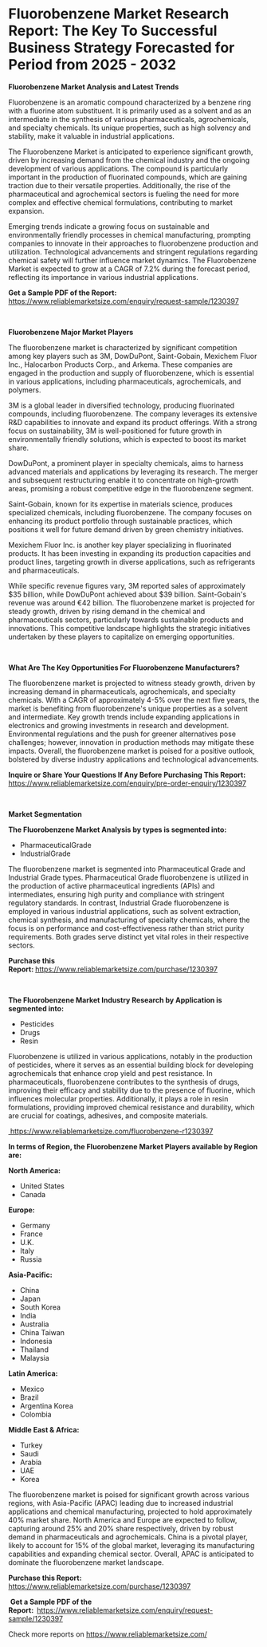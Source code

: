 <p><h1>Fluorobenzene Market Research Report: The Key To Successful Business Strategy Forecasted for Period from 2025 - 2032</h1></p><p><strong>Fluorobenzene Market Analysis and Latest Trends</strong></p>
<p><p>Fluorobenzene is an aromatic compound characterized by a benzene ring with a fluorine atom substituent. It is primarily used as a solvent and as an intermediate in the synthesis of various pharmaceuticals, agrochemicals, and specialty chemicals. Its unique properties, such as high solvency and stability, make it valuable in industrial applications.</p><p>The Fluorobenzene Market is anticipated to experience significant growth, driven by increasing demand from the chemical industry and the ongoing development of various applications. The compound is particularly important in the production of fluorinated compounds, which are gaining traction due to their versatile properties. Additionally, the rise of the pharmaceutical and agrochemical sectors is fueling the need for more complex and effective chemical formulations, contributing to market expansion.</p><p>Emerging trends indicate a growing focus on sustainable and environmentally friendly processes in chemical manufacturing, prompting companies to innovate in their approaches to fluorobenzene production and utilization. Technological advancements and stringent regulations regarding chemical safety will further influence market dynamics. The Fluorobenzene Market is expected to grow at a CAGR of 7.2% during the forecast period, reflecting its importance in various industrial applications.</p></p>
<p><strong>Get a Sample PDF of the Report:&nbsp;</strong> <a href="https://www.reliablemarketsize.com/enquiry/request-sample/1230397?utm_campaign=2955&utm_medium=2&utm_source=Github&utm_content=ia&utm_term=31032025&utm_id=fluorobenzene">https://www.reliablemarketsize.com/enquiry/request-sample/1230397</a></p>
<p>&nbsp;</p>
<p><strong>Fluorobenzene Major Market Players</strong></p>
<p><p>The fluorobenzene market is characterized by significant competition among key players such as 3M, DowDuPont, Saint-Gobain, Mexichem Fluor Inc., Halocarbon Products Corp., and Arkema. These companies are engaged in the production and supply of fluorobenzene, which is essential in various applications, including pharmaceuticals, agrochemicals, and polymers.</p><p>3M is a global leader in diversified technology, producing fluorinated compounds, including fluorobenzene. The company leverages its extensive R&D capabilities to innovate and expand its product offerings. With a strong focus on sustainability, 3M is well-positioned for future growth in environmentally friendly solutions, which is expected to boost its market share.</p><p>DowDuPont, a prominent player in specialty chemicals, aims to harness advanced materials and applications by leveraging its research. The merger and subsequent restructuring enable it to concentrate on high-growth areas, promising a robust competitive edge in the fluorobenzene segment.</p><p>Saint-Gobain, known for its expertise in materials science, produces specialized chemicals, including fluorobenzene. The company focuses on enhancing its product portfolio through sustainable practices, which positions it well for future demand driven by green chemistry initiatives.</p><p>Mexichem Fluor Inc. is another key player specializing in fluorinated products. It has been investing in expanding its production capacities and product lines, targeting growth in diverse applications, such as refrigerants and pharmaceuticals.</p><p>While specific revenue figures vary, 3M reported sales of approximately $35 billion, while DowDuPont achieved about $39 billion. Saint-Gobain's revenue was around €42 billion. The fluorobenzene market is projected for steady growth, driven by rising demand in the chemical and pharmaceuticals sectors, particularly towards sustainable products and innovations. This competitive landscape highlights the strategic initiatives undertaken by these players to capitalize on emerging opportunities.</p></p>
<p>&nbsp;</p>
<p><strong>What Are The Key Opportunities For Fluorobenzene Manufacturers?</strong></p>
<p><p>The fluorobenzene market is projected to witness steady growth, driven by increasing demand in pharmaceuticals, agrochemicals, and specialty chemicals. With a CAGR of approximately 4-5% over the next five years, the market is benefiting from fluorobenzene's unique properties as a solvent and intermediate. Key growth trends include expanding applications in electronics and growing investments in research and development. Environmental regulations and the push for greener alternatives pose challenges; however, innovation in production methods may mitigate these impacts. Overall, the fluorobenzene market is poised for a positive outlook, bolstered by diverse industry applications and technological advancements.</p></p>
<p><strong>Inquire or Share Your Questions If Any Before Purchasing This Report:</strong> <a href="https://www.reliablemarketsize.com/enquiry/pre-order-enquiry/1230397?utm_campaign=2955&utm_medium=2&utm_source=Github&utm_content=ia&utm_term=31032025&utm_id=fluorobenzene">https://www.reliablemarketsize.com/enquiry/pre-order-enquiry/1230397</a></p>
<p>&nbsp;</p>
<p><strong>Market Segmentation</strong></p>
<p><strong>The Fluorobenzene Market Analysis by types is segmented into:</strong></p>
<p><ul><li>PharmaceuticalGrade</li><li>IndustrialGrade</li></ul></p>
<p><p>The fluorobenzene market is segmented into Pharmaceutical Grade and Industrial Grade types. Pharmaceutical Grade fluorobenzene is utilized in the production of active pharmaceutical ingredients (APIs) and intermediates, ensuring high purity and compliance with stringent regulatory standards. In contrast, Industrial Grade fluorobenzene is employed in various industrial applications, such as solvent extraction, chemical synthesis, and manufacturing of specialty chemicals, where the focus is on performance and cost-effectiveness rather than strict purity requirements. Both grades serve distinct yet vital roles in their respective sectors.</p></p>
<p><strong>Purchase this Report:&nbsp;</strong><a href="https://www.reliablemarketsize.com/purchase/1230397?utm_campaign=2955&utm_medium=2&utm_source=Github&utm_content=ia&utm_term=31032025&utm_id=fluorobenzene">https://www.reliablemarketsize.com/purchase/1230397</a></p>
<p>&nbsp;</p>
<p><strong>The Fluorobenzene Market Industry Research by Application is segmented into:</strong></p>
<p><ul><li>Pesticides</li><li>Drugs</li><li>Resin</li></ul></p>
<p><p>Fluorobenzene is utilized in various applications, notably in the production of pesticides, where it serves as an essential building block for developing agrochemicals that enhance crop yield and pest resistance. In pharmaceuticals, fluorobenzene contributes to the synthesis of drugs, improving their efficacy and stability due to the presence of fluorine, which influences molecular properties. Additionally, it plays a role in resin formulations, providing improved chemical resistance and durability, which are crucial for coatings, adhesives, and composite materials.</p></p>
<p><a href="https://www.reliablemarketsize.com/fluorobenzene-r1230397?utm_campaign=2955&utm_medium=2&utm_source=Github&utm_content=ia&utm_term=31032025&utm_id=fluorobenzene">&nbsp;https://www.reliablemarketsize.com/fluorobenzene-r1230397</a></p>
<p><strong>In terms of Region, the Fluorobenzene Market Players available by Region are:</strong></p>
<p>
    <p> <strong> North America: </strong>
        <ul>
            <li>United States</li>
            <li>Canada</li>
        </ul>
        </p> 
    <p> <strong> Europe: </strong>
        <ul>
            <li>Germany</li>
            <li>France</li>
            <li>U.K.</li>
            <li>Italy</li>
            <li>Russia</li>
        </ul>
        </p> 
    <p> <strong> Asia-Pacific: </strong>
        <ul>
            <li>China</li>
            <li>Japan</li>
            <li>South Korea</li>
            <li>India</li>
            <li>Australia</li>
            <li>China Taiwan</li>
            <li>Indonesia</li>
            <li>Thailand</li>
            <li>Malaysia</li>
        </ul>
        </p> 
    <p> <strong> Latin America: </strong>
        <ul>
            <li>Mexico</li>
            <li>Brazil</li>
            <li>Argentina Korea</li>
            <li>Colombia</li>
        </ul>
        </p> 
    <p> <strong> Middle East & Africa: </strong>
        <ul>
            <li>Turkey</li>
            <li>Saudi</li>
            <li>Arabia</li>
            <li>UAE</li>
            <li>Korea</li>
        </ul>
    </p>
    </p>
<p><p>The fluorobenzene market is poised for significant growth across various regions, with Asia-Pacific (APAC) leading due to increased industrial applications and chemical manufacturing, projected to hold approximately 40% market share. North America and Europe are expected to follow, capturing around 25% and 20% share respectively, driven by robust demand in pharmaceuticals and agrochemicals. China is a pivotal player, likely to account for 15% of the global market, leveraging its manufacturing capabilities and expanding chemical sector. Overall, APAC is anticipated to dominate the fluorobenzene market landscape.</p></p>
<p><strong>Purchase this Report: </strong><a href="https://www.reliablemarketsize.com/purchase/1230397?utm_campaign=2955&utm_medium=2&utm_source=Github&utm_content=ia&utm_term=31032025&utm_id=fluorobenzene">https://www.reliablemarketsize.com/purchase/1230397</a></p>
<p>&nbsp;<strong>Get a Sample PDF of the Report:&nbsp;&nbsp;</strong><a href="https://www.reliablemarketsize.com/enquiry/request-sample/1230397?utm_campaign=2955&utm_medium=2&utm_source=Github&utm_content=ia&utm_term=31032025&utm_id=fluorobenzene">https://www.reliablemarketsize.com/enquiry/request-sample/1230397</a></p>
<p><strong></strong></p>
<p>Check more reports on <a href="https://www.reliablemarketsize.com/?utm_campaign=2955&utm_medium=2&utm_source=Github&utm_content=ia&utm_term=31032025&utm_id=fluorobenzene">https://www.reliablemarketsize.com/</a></p>